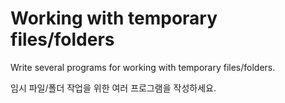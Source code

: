 # Working with temporary files/folders

Write several programs for working with temporary files/folders.

임시 파일/폴더 작업을 위한 여러 프로그램을 작성하세요.
